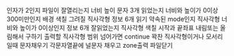 인자가 2인지
파일이 잘열리는지
너비 높이 문자 3개 읽었는지
너비와 높이가 0이상 300미만인지
배경 색칠
그려질 직사각형 정보 6개 읽기
약속된 mode인지
직사각형 너비와 높이가 0이상인지
정보 6개 잘읽었는지
직사각형 색칠
시작과 끝좌표 내림또는 올림해서 구하기
출력할 직사각형 범위 넘어가면 continue
꽉찬 직사각형이거나 모서리 일때 문자채우기
각문자열끝에 널문자 채우고 zone출력
파일닫기